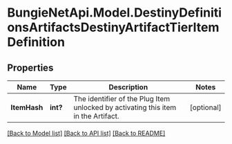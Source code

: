 # BungieNetApi.Model.DestinyDefinitionsArtifactsDestinyArtifactTierItemDefinition
## Properties

Name | Type | Description | Notes
------------ | ------------- | ------------- | -------------
**ItemHash** | **int?** | The identifier of the Plug Item unlocked by activating this item in the Artifact. | [optional] 

[[Back to Model list]](../README.md#documentation-for-models) [[Back to API list]](../README.md#documentation-for-api-endpoints) [[Back to README]](../README.md)

